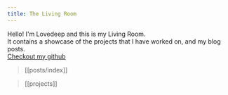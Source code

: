 ```yaml
---
title: The Living Room
---
```


Hello! I'm Lovedeep and this is my Living Room. <br/>
It contains a showcase of the projects that I have worked on, and my blog posts.<br/>
<a href="https://github.com/lovedeepsingh-07" target="_blank">Checkout my github</a>

> [[posts/index]]

> [[projects]]
